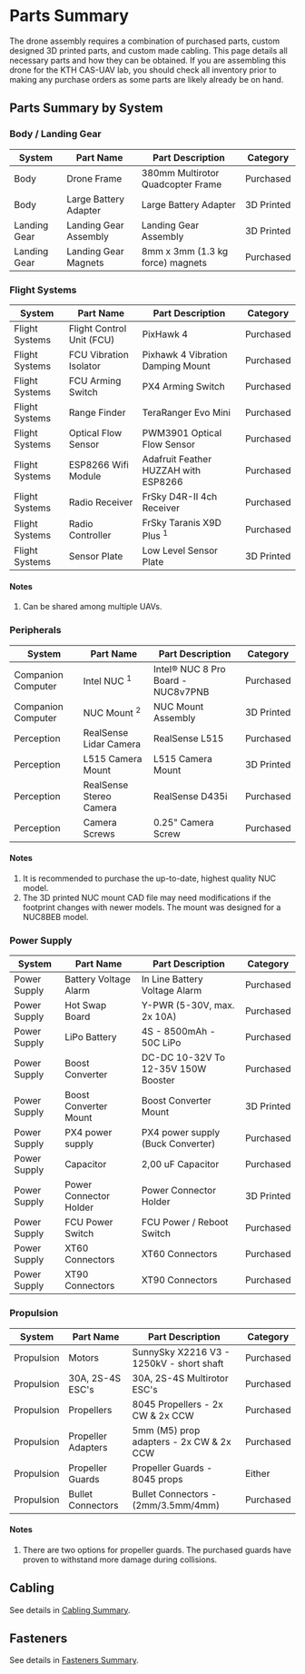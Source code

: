 # Parts Summary
The drone assembly requires a combination of purchased parts,
custom designed 3D printed parts, and custom made cabling.
This page details all necessary parts and how they can be obtained.
If you are assembling this drone for the KTH CAS-UAV lab, you should
check all inventory prior to making any purchase orders as some parts
are likely already be on hand.


## Parts Summary by System

### Body / Landing Gear
| System             | Part Name                 | Part Description                          | Category   |
| ------             | ---------                 | ---------                                 | ---------- |
| Body               | Drone Frame               | 380mm Multirotor Quadcopter Frame         | Purchased  |
| Body               | Large Battery Adapter     | Large Battery Adapter                     | 3D Printed |
| Landing Gear       | Landing Gear Assembly     | Landing Gear Assembly                     | 3D Printed |
| Landing Gear       | Landing Gear Magnets      | 8mm x 3mm (1.3 kg force) magnets          | Purchased  |

### Flight Systems
| System             | Part Name                 | Part Description                          | Category   |
| ------             | ---------                 | ---------                                 | ---------- |
| Flight Systems     | Flight Control Unit (FCU) | PixHawk 4                                 | Purchased  |
| Flight Systems     | FCU Vibration Isolator    | Pixhawk 4 Vibration Damping Mount         | Purchased  |
| Flight Systems     | FCU Arming Switch         | PX4 Arming Switch                         | Purchased  |
| Flight Systems     | Range Finder              | TeraRanger Evo Mini                       | Purchased  |
| Flight Systems     | Optical Flow Sensor       | PWM3901 Optical Flow Sensor               | Purchased  |
| Flight Systems     | ESP8266 Wifi Module       | Adafruit Feather HUZZAH with ESP8266      | Purchased  |
| Flight Systems     | Radio Receiver            | FrSky D4R-II 4ch Receiver                 | Purchased  |
| Flight Systems     | Radio Controller          | FrSky Taranis X9D Plus <sup>1</sup>       | Purchased  |
| Flight Systems     | Sensor Plate              | Low Level Sensor Plate                    | 3D Printed |

#### Notes
1. Can be shared among multiple UAVs.

### Peripherals
| System             | Part Name                 | Part Description                          | Category   |
| ------             | ---------                 | ---------                                 | ---------- |
| Companion Computer | Intel NUC <sup>1</sup>    | Intel® NUC 8 Pro Board - NUC8v7PNB        | Purchased  |
| Companion Computer | NUC Mount <sup>2</sup>    | NUC Mount Assembly                        | 3D Printed |
| Perception         | RealSense Lidar Camera    | RealSense L515                            | Purchased  |
| Perception         | L515 Camera Mount         | L515 Camera Mount                         | 3D Printed |
| Perception         | RealSense Stereo Camera   | RealSense D435i                           | Purchased  |
| Perception         | Camera Screws             | 0.25" Camera Screw                        | Purchased  |

#### Notes
1. It is recommended to purchase the up-to-date, highest quality NUC model.
2. The 3D printed NUC mount CAD file may need modifications if the footprint changes with newer models.
   The mount was designed for a NUC8BEB model.

### Power Supply
| System             | Part Name                 | Part Description                          | Category   |
| ------             | ---------                 | ---------                                 | ---------- |
| Power Supply       | Battery Voltage Alarm     | In Line Battery Voltage Alarm             | Purchased  |
| Power Supply       | Hot Swap Board            | Y-PWR (5-30V, max. 2x 10A)                | Purchased  |
| Power Supply       | LiPo Battery              | 4S - 8500mAh - 50C LiPo                   | Purchased  |
| Power Supply       | Boost Converter           | DC-DC 10-32V To 12-35V 150W Booster       | Purchased  |
| Power Supply       | Boost Converter Mount     | Boost Converter Mount                     | 3D Printed |
| Power Supply       | PX4 power supply          | PX4 power supply (Buck Converter)         | Purchased  |
| Power Supply       | Capacitor                 | 2,00 uF Capacitor                         | Purchased  |
| Power Supply       | Power Connector Holder    | Power Connector Holder                    | 3D Printed |
| Power Supply       | FCU Power Switch          | FCU Power / Reboot Switch                 | Purchased  |
| Power Supply       | XT60 Connectors           | XT60 Connectors                           | Purchased  |
| Power Supply       | XT90 Connectors           | XT90 Connectors                           | Purchased  |

### Propulsion
| System             | Part Name                 | Part Description                          | Category   |
| ------             | ---------                 | ---------                                 | ---------- |
| Propulsion         | Motors                    | SunnySky X2216 V3 - 1250kV - short shaft  | Purchased  |
| Propulsion         | 30A, 2S-4S ESC's          | 30A, 2S-4S Multirotor ESC's               | Purchased  |
| Propulsion         | Propellers                | 8045 Propellers - 2x CW & 2x CCW          | Purchased  |
| Propulsion         | Propeller Adapters        | 5mm (M5) prop adapters - 2x CW & 2x CCW   | Purchased  |
| Propulsion         | Propeller Guards          | Propeller Guards - 8045 props             | Either     |
| Propulsion         | Bullet Connectors         | Bullet Connectors - (2mm/3.5mm/4mm)       | Purchased  |

#### Notes
1. There are two options for propeller guards. The purchased guards have proven to withstand more damage during collisions.


## Cabling

See details in [Cabling Summary](cabling.md).


## Fasteners

See details in [Fasteners Summary](fasteners.md).
